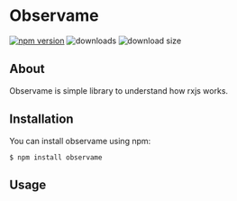 # Observame

[![npm version](https://badgen.net/npm/v/observame)](https://www.npmjs.com/package/observame)
![downloads](https://badgen.net/npm/dt/observame)
![download size](https://badgen.net/bundlephobia/min/observame)

## About
Observame is simple library to understand how rxjs works.

## Installation
You can install observame using npm:
```
$ npm install observame
```

## Usage
